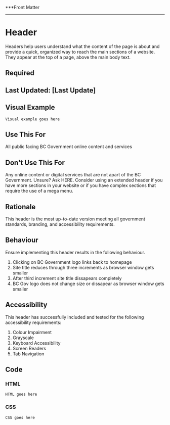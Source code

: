 ***Front Matter
___

# Header
Headers help users understand what the content of the page is about and provide a quick, organized way to reach the main sections of a website. They appear at the top of a page, above the main body text.

## Required
## Last Updated: [Last Update]

## Visual Example
	Visual example goes here

## Use This For
All public facing BC Government online content and services

## Don't Use This For
Any online content or digital services that are not apart of the BC Government.
Unsure? Ask HERE.
Consider using an extended header if you have more sections in your website or if you have complex sections that require the use of a mega menu.

## Rationale
This header is the most up-to-date version meeting all government standards, branding, and accessibility requirements.

## Behaviour
Ensure implementing this header results in the following behaviour.
1. Clicking on BC Government logo links back to homepage
2. Site title reduces through three increments as browser window gets smaller
3. After third increment site title dissapears completely
4. BC Gov logo does not change size or dissapear as browser window gets smaller

## Accessibility
This header has successfully included and tested for the following accessibility requirements:
1. Colour Impairment
2. Grayscale
3. Keyboard Accessibility
4. Screen Readers
5. Tab Navigation

## Code
### HTML
	HTML goes here
### CSS
	CSS goes here
